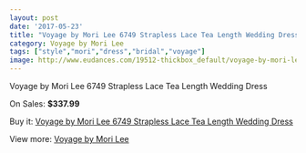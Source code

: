 ```yaml
---
layout: post
date: '2017-05-23'
title: "Voyage by Mori Lee 6749 Strapless Lace Tea Length Wedding Dress"
category: Voyage by Mori Lee
tags: ["style","mori","dress","bridal","voyage"]
image: http://www.eudances.com/19512-thickbox_default/voyage-by-mori-lee-6749-strapless-lace-tea-length-wedding-dress.jpg
---
```

Voyage by Mori Lee 6749 Strapless Lace Tea Length Wedding Dress

On Sales: **$337.99**
<a href="https://www.eudances.com/en/voyage-by-mori-lee/5802-voyage-by-mori-lee-6749-strapless-lace-tea-length-wedding-dress.html"><amp-img layout="responsive" width="600" height="600" src="//www.eudances.com/19512-thickbox_default/voyage-by-mori-lee-6749-strapless-lace-tea-length-wedding-dress.jpg" alt="Voyage by Mori Lee 6749 Strapless Lace Tea Length Wedding Dress 0" /></a>
<a href="https://www.eudances.com/en/voyage-by-mori-lee/5802-voyage-by-mori-lee-6749-strapless-lace-tea-length-wedding-dress.html"><amp-img layout="responsive" width="600" height="600" src="//www.eudances.com/19514-thickbox_default/voyage-by-mori-lee-6749-strapless-lace-tea-length-wedding-dress.jpg" alt="Voyage by Mori Lee 6749 Strapless Lace Tea Length Wedding Dress 1" /></a>
<a href="https://www.eudances.com/en/voyage-by-mori-lee/5802-voyage-by-mori-lee-6749-strapless-lace-tea-length-wedding-dress.html"><amp-img layout="responsive" width="600" height="600" src="//www.eudances.com/19513-thickbox_default/voyage-by-mori-lee-6749-strapless-lace-tea-length-wedding-dress.jpg" alt="Voyage by Mori Lee 6749 Strapless Lace Tea Length Wedding Dress 2" /></a>

Buy it: [Voyage by Mori Lee 6749 Strapless Lace Tea Length Wedding Dress](https://www.eudances.com/en/voyage-by-mori-lee/5802-voyage-by-mori-lee-6749-strapless-lace-tea-length-wedding-dress.html "Voyage by Mori Lee 6749 Strapless Lace Tea Length Wedding Dress")

View more: [Voyage by Mori Lee](https://www.eudances.com/en/47-voyage-by-mori-lee "Voyage by Mori Lee")